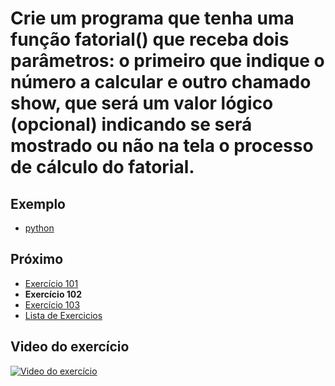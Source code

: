 # Crie um programa que tenha uma função fatorial() que receba dois parâmetros: o primeiro que indique o número a calcular e outro chamado show, que será um valor lógico (opcional) indicando se será mostrado ou não na tela o processo de cálculo do fatorial.

## Exemplo

- [python](python)

## Próximo

- [Exercício 101](../101)
- **Exercício 102**
- [Exercício 103](../103)
- [Lista de Exercicios](../)

## Video do exercício

[![Video do exercício](https://img.youtube.com/vi/84jUX96cs7Q/maxresdefault.jpg)](https://youtu.be/84jUX96cs7Q)